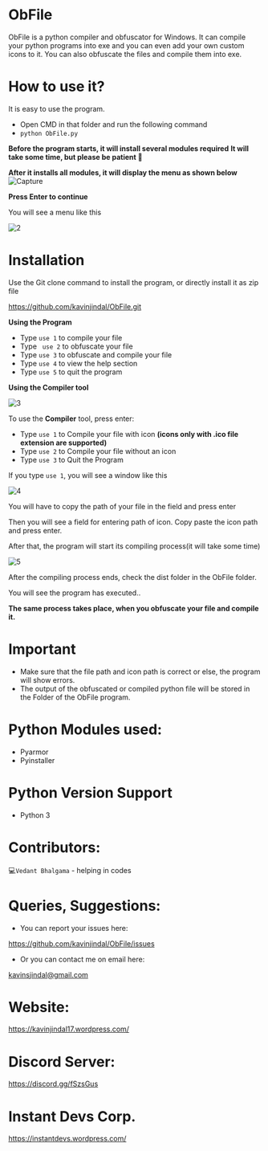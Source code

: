 # ObFile
ObFile is a python compiler and obfuscator for Windows. It can compile your python programs into exe and you can even add your own custom icons to it. You can also obfuscate the files and compile them into exe.

# How to use it?
It is easy to use the program. 
* Open CMD in that folder and run the following command
* `python ObFile.py`

**Before the program starts, it will install several modules required**
**It will take some time, but please be patient :slightly_smiling_face:**

**After it installs all modules, it will display  the menu as shown below**
![Capture](https://user-images.githubusercontent.com/68228966/92302197-e03dee80-ef87-11ea-9ab1-c425c64af53b.PNG)

**Press Enter to continue**
 
 You will see a menu like this
 
 ![2](https://user-images.githubusercontent.com/68228966/92302222-03689e00-ef88-11ea-99d1-865a91a953d5.PNG)
 
 # Installation
 
 Use the Git clone command to install the program, or directly install it as zip file
 
 https://github.com/kavinjindal/ObFile.git
 

 **Using the Program**
 * Type `use 1` to compile your file
 * Type ` use 2` to obfuscate your file
 * Type ` use 3 ` to obfuscate and compile your file
 * Type ` use 4 ` to view the help section
 * Type ` use 5 ` to quit the program
 
 **Using the Compiler tool**
 
 ![3](https://user-images.githubusercontent.com/68228966/92302312-df598c80-ef88-11ea-878f-bd2e9624ae89.PNG)
 
To use the **Compiler** tool, press enter:
* Type `use 1` to Compile your file with icon **(icons only with .ico file extension are supported)**
* Type `use 2` to Compile your file without an icon
* Type `use 3` to Quit the Program

If you type ` use 1 `, you will see a window like this

![4](https://user-images.githubusercontent.com/68228966/92302374-58f17a80-ef89-11ea-98c4-3b835a17e6de.PNG)

You will have to copy the path of your file in the field and press enter

Then you will see a field for entering path of icon. Copy paste the icon path and press enter. 

After that, the program will start its compiling process(it will take some time)

![5](https://user-images.githubusercontent.com/68228966/92302826-cd79e880-ef8c-11ea-9337-2eacb8c598db.PNG)

After the compiling process ends, check the dist folder in the ObFile folder.

You will see the program has executed..

**The same process takes place, when you obfuscate your file and compile it.**

# Important
* Make sure that the file path and icon path is correct or else, the program will show errors.
* The output of the obfuscated or compiled python file will be stored in the Folder of the ObFile program.

# Python Modules used:
* Pyarmor
* Pyinstaller

# Python Version Support
* Python 3

# Contributors:
:computer:` Vedant Bhalgama ` - helping in codes

# Queries, Suggestions:

* You can report your issues here:

https://github.com/kavinjindal/ObFile/issues

* Or you can contact me on email here:

kavinsjindal@gmail.com

# Website:

https://kavinjindal17.wordpress.com/

# Discord Server:

https://discord.gg/fSzsGus

# Instant Devs Corp.

https://instantdevs.wordpress.com/


